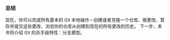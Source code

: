 ### 总结

现在，你可以完成所有基本的 Git 本地操作－创建或者克隆一个仓库、做更改、暂存并提交这些更改、浏览你的仓库从创建到现在的所有更改的历史。
下一步，本书将介绍 Git 的杀手级特性：分支模型。
